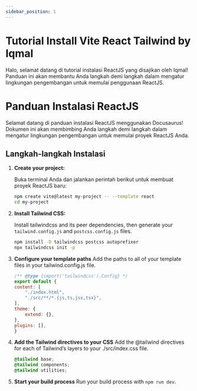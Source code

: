 ```yaml
---
sidebar_position: 1
---
```


<!-- # Tutorial Intro

Let's discover **Docusaurus in less than 5 minutes**.

## Getting Started

Get started by **creating a new site**.

Or **try Docusaurus immediately** with **[docusaurus.new](https://docusaurus.new)**.

### What you'll need

- [Node.js](https://nodejs.org/en/download/) version 18.0 or above:
  - When installing Node.js, you are recommended to check all checkboxes related to dependencies.

## Generate a new site

Generate a new Docusaurus site using the **classic template**.

The classic template will automatically be added to your project after you run the command:

```bash
npm init docusaurus@latest my-website classic
```

You can type this command into Command Prompt, Powershell, Terminal, or any other integrated terminal of your code editor.

The command also installs all necessary dependencies you need to run Docusaurus.

## Start your site

Run the development server:

```bash
cd my-website
npm run start
```

The `cd` command changes the directory you're working with. In order to work with your newly created Docusaurus site, you'll need to navigate the terminal there.

The `npm run start` command builds your website locally and serves it through a development server, ready for you to view at http://localhost:3000/.

Open `docs/intro.md` (this page) and edit some lines: the site **reloads automatically** and displays your changes.
 -->

# Tutorial Install Vite React Tailwind by Iqmal


Halo, selamat datang di tutorial instalasi ReactJS yang disajikan oleh Iqmal! Panduan ini akan membantu Anda langkah demi langkah dalam mengatur lingkungan pengembangan untuk memulai penggunaan ReactJS.

# Panduan Instalasi ReactJS

Selamat datang di panduan instalasi ReactJS menggunakan Docusaurus! Dokumen ini akan membimbing Anda langkah demi langkah dalam mengatur lingkungan pengembangan untuk memulai proyek ReactJS Anda.

<!-- ## Persyaratan Awal

Sebelum Anda mulai menginstal ReactJS, pastikan sistem Anda memenuhi persyaratan berikut:

- Node.js: ReactJS memerlukan Node.js untuk menjalankan dan mengelola paket-paket JavaScript. Anda dapat mengunduh Node.js dari [situs resmi Node.js](https://nodejs.org/).
- npm: ReactJS menggunakan npm (Node Package Manager) untuk mengelola dependensi dan paket. npm biasanya diinstal bersamaan dengan Node.js, jadi Anda tidak perlu menginstalnya secara terpisah. -->

## Langkah-langkah Instalasi

1. **Create your project:**

   Buka terminal Anda dan jalankan perintah berikut untuk membuat proyek ReactJS baru:

   ```bash
   npm create vite@latest my-project -- --template react
   cd my-project
   ```

2. **Install Tailwind CSS:**

    Install tailwindcss and its peer dependencies, then generate your `tailwind.config.js` and `postcss.config.js` files.

    ```bash
    npm install -D tailwindcss postcss autoprefixer
    npx tailwindcss init -p
    ```
3. **Configure your template paths**
    Add the paths to all of your template files in your tailwind.config.js file.

    ```js
    /** @type {import('tailwindcss').Config} */
    export default {
    content: [
        "./index.html",
        "./src/**/*.{js,ts,jsx,tsx}",
    ],
    theme: {
        extend: {},
    },
    plugins: [],
    }
    ```

4. **Add the Tailwind directives to your CSS**
    Add the @tailwind directives for each of Tailwind’s layers to your ./src/index.css file.

    ```css
    @tailwind base;
    @tailwind components;
    @tailwind utilities;
    ```

5. **Start your build process**
    Run your build process with `npm run dev`.
